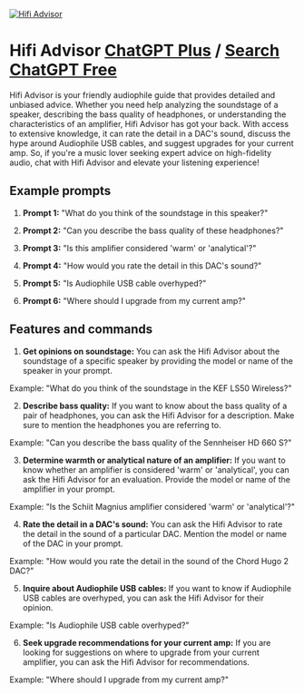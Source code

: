 
[![Hifi Advisor](https://files.oaiusercontent.com/file-JPfhj7u7yIWfBVlw3N7G9ngm?se=2123-10-19T20%3A47%3A41Z&sp=r&sv=2021-08-06&sr=b&rscc=max-age%3D31536000%2C%20immutable&rscd=attachment%3B%20filename%3D9aa12d81-b739-4387-8b46-8683d216b453.png&sig=pVJq3av2xJxHym83q0RpZBtiGalOKRltShxNzeVxBZI%3D)](https://chat.openai.com/g/g-iDH6FQyT2-hifi-advisor)

# Hifi Advisor [ChatGPT Plus](https://chat.openai.com/g/g-iDH6FQyT2-hifi-advisor) / [Search ChatGPT Free](https://gptcall.net/index.html#/?search=Hifi%20Advisor)

Hifi Advisor is your friendly audiophile guide that provides detailed and unbiased advice. Whether you need help analyzing the soundstage of a speaker, describing the bass quality of headphones, or understanding the characteristics of an amplifier, Hifi Advisor has got your back. With access to extensive knowledge, it can rate the detail in a DAC's sound, discuss the hype around Audiophile USB cables, and suggest upgrades for your current amp. So, if you're a music lover seeking expert advice on high-fidelity audio, chat with Hifi Advisor and elevate your listening experience!

## Example prompts

1. **Prompt 1:** "What do you think of the soundstage in this speaker?"

2. **Prompt 2:** "Can you describe the bass quality of these headphones?"

3. **Prompt 3:** "Is this amplifier considered 'warm' or 'analytical'?"

4. **Prompt 4:** "How would you rate the detail in this DAC's sound?"

5. **Prompt 5:** "Is Audiophile USB cable overhyped?"

6. **Prompt 6:** "Where should I upgrade from my current amp?"

## Features and commands

1. **Get opinions on soundstage:** You can ask the Hifi Advisor about the soundstage of a specific speaker by providing the model or name of the speaker in your prompt.

Example: "What do you think of the soundstage in the KEF LS50 Wireless?"

2. **Describe bass quality:** If you want to know about the bass quality of a pair of headphones, you can ask the Hifi Advisor for a description. Make sure to mention the headphones you are referring to.

Example: "Can you describe the bass quality of the Sennheiser HD 660 S?"

3. **Determine warmth or analytical nature of an amplifier:** If you want to know whether an amplifier is considered 'warm' or 'analytical', you can ask the Hifi Advisor for an evaluation. Provide the model or name of the amplifier in your prompt.

Example: "Is the Schiit Magnius amplifier considered 'warm' or 'analytical'?"

4. **Rate the detail in a DAC's sound:** You can ask the Hifi Advisor to rate the detail in the sound of a particular DAC. Mention the model or name of the DAC in your prompt.

Example: "How would you rate the detail in the sound of the Chord Hugo 2 DAC?"

5. **Inquire about Audiophile USB cables:** If you want to know if Audiophile USB cables are overhyped, you can ask the Hifi Advisor for their opinion.

Example: "Is Audiophile USB cable overhyped?"

6. **Seek upgrade recommendations for your current amp:** If you are looking for suggestions on where to upgrade from your current amplifier, you can ask the Hifi Advisor for recommendations.

Example: "Where should I upgrade from my current amp?"


